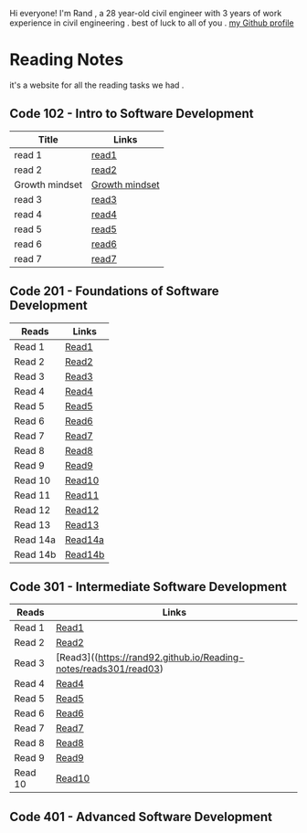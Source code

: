 
Hi everyone! I'm Rand , a 28 year-old civil engineer  with 3 years of work experience in civil engineering . best of luck to all of you .
[my Github profile](https://github.com/Rand92)
# Reading Notes
it's a website for all the reading tasks we had .
## Code 102 - Intro to Software Development
| Title | Links |
|-------- | ---- |
| read 1 | [ read1](https://rand92.github.io/Reading-notes/read01)
|read 2 | [read2](https://rand92.github.io/Reading-notes/Read02) |
| Growth mindset | [Growth mindset](https://rand92.github.io/Reading-notes/growthMindset) |
|read 3 | [read3](https://rand92.github.io/Reading-notes/Read03) |
|read 4 | [read4](https://rand92.github.io/Reading-notes/Read04) |
|read 5 | [read5](https://rand92.github.io/Reading-notes/Read05) |
|read 6 | [read6](https://rand92.github.io/Reading-notes/Read06) |
|read 7 | [read7](https://rand92.github.io/Reading-notes/Read07) |

## Code 201 - Foundations of Software Development
| Reads | Links |
|------- |-------|
|Read 1 | [Read1](https://rand92.github.io/Reading-notes/class-01) |
|Read 2 | [Read2](https://rand92.github.io/Reading-notes/class-02) |
|Read 3 | [Read3](https://rand92.github.io/Reading-notes/reads-201/read03) |
|Read 4 | [Read4](https://rand92.github.io/Reading-notes/reads-201/read04) |
|Read 5 | [Read5](https://rand92.github.io/Reading-notes/reads-201/read05) |
|Read 6 | [Read6](https://rand92.github.io/Reading-notes/reads-201/read06) |
|Read 7 | [Read7](https://rand92.github.io/Reading-notes/reads-201/read07) |
|Read 8 | [Read8](https://rand92.github.io/Reading-notes/reads-201/read08) |
|Read 9 | [Read9](https://rand92.github.io/Reading-notes/reads-201/read09) |
|Read 10 | [Read10](https://rand92.github.io/Reading-notes/reads-201/read-10) |
|Read 11 | [Read11](https://rand92.github.io/Reading-notes/reads-201/read11) |
|Read 12 | [Read12](https://rand92.github.io/Reading-notes/reads-201/read12) |
|Read 13 |  [Read13](https://rand92.github.io/Reading-notes/reads-201/read13)|
|Read 14a| [Read14a](https://rand92.github.io/Reading-notes/reads-201/read14a) |
|Read 14b | [Read14b](https://rand92.github.io/Reading-notes/reads-201/read14b) |

## Code 301 - Intermediate Software Development
| Reads | Links |
|------- |-------|
|Read 1 | [Read1](https://rand92.github.io/Reading-notes/reads301/read01) |
|Read 2 | [Read2](https://rand92.github.io/Reading-notes/reads301/read02) |
|Read 3 | [Read3]((https://rand92.github.io/Reading-notes/reads301/read03) |
|Read 4 | [Read4]() |
|Read 5 | [Read5]() |
|Read 6 | [Read6]() |
|Read 7 | [Read7]() |
|Read 8 | [Read8]() |
|Read 9 | [Read9]() |
|Read 10 | [Read10]() |

## Code 401 - Advanced Software Development
